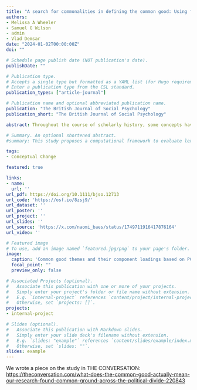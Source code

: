 ```yaml
---
title: "A search for commonalities in defining the common good: Using folk theories to unlock shared conceptions"
authors:
- Melissa A Wheeler
- Samuel G Wilson
- admin
- Vlad Demsar
date: "2024-01-02T00:00:00Z"
doi: ""

# Schedule page publish date (NOT publication's date).
publishDate: ""

# Publication type.
# Accepts a single type but formatted as a YAML list (for Hugo requirements).
# Enter a publication type from the CSL standard.
publication_types: ["article-journal"]

# Publication name and optional abbreviated publication name.
publication: "The British Journal of Social Psychology"
publication_short: "The British Journal of Social Psychology"

abstract: Throughout the course of scholarly history, some concepts have been notoriously hard to define. The ‘common good’ is one such concept. While the common good has a long and contested scholarly history, social psychology research on folk theories – lay beliefs that represent an individual's informal and subjective understanding of the world – may provide a key for unlocking this nebulous concept. In the current paper, we analysed lay definitions of the common good using the linguistic inquiry and word count's meaning extraction method. From a nationally representative Australian sample of open-ended text responses (n = 14,303), we uncovered a consistent conceptual structure, with nine themes corresponding to three core aspects; (i) outcomes and objects, (ii) principles and processes and (iii) stakeholders and beneficiaries. From this, we developed a working definition of the folk concept of the common good; ‘achieving the best possible outcome for the largest number of people, which is underpinned by decision-making that is ethically and morally sound and varies by the context in which the decisions are made’. A working definition benefits the academic community and society more broadly, particularly when diverse stakeholders come together to act for the common good to address shared challenges.

# Summary. An optional shortened abstract.
#summary: This study proposes a computational framework to evaluate lexical semantic change in a way that economically integrates forms identified by historical linguists and uses it to analyze semantic shifts in mental health and mental illness.

tags:
- Conceptual Change

featured: true

links:
- name: 
  url: ''
url_pdf: https://doi.org/10.1111/bjso.12713
url_code: 'https://osf.io/8zsj9/'
url_dataset: ''
url_poster: ''
url_project: ''
url_slides: ''
url_source: 'https://x.com/naomi_baes/status/1749711916417876164' 
url_video: ''

# Featured image
# To use, add an image named `featured.jpg/png` to your page's folder. 
image:
  caption: 'Common good themes and their component loadings based on PCA with varimax rotation (n = 8119).'
  focal_point: ""
  preview_only: false

# Associated Projects (optional).
#   Associate this publication with one or more of your projects.
#   Simply enter your project's folder or file name without extension.
#   E.g. `internal-project` references `content/project/internal-project/index.md`.
#   Otherwise, set `projects: []`.
projects:
- internal-project

# Slides (optional).
#   Associate this publication with Markdown slides.
#   Simply enter your slide deck's filename without extension.
#   E.g. `slides: "example"` references `content/slides/example/index.md`.
#   Otherwise, set `slides: ""`.
slides: example
---
```


We wrote a piece on the study in THE CONVERSATION: https://theconversation.com/what-does-the-common-good-actually-mean-our-research-found-common-ground-across-the-political-divide-220843
